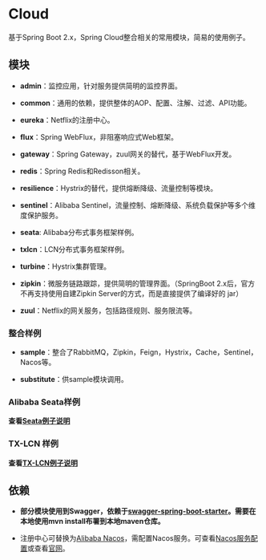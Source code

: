 # Cloud

基于Spring Boot 2.x，Spring Cloud整合相关的常用模块，简易的使用例子。

## 模块

* **admin**：监控应用，针对服务提供简明的监控界面。

* **common**：通用的依赖，提供整体的AOP、配置、注解、过滤、API功能。
* **eureka**：Netflix的注册中心。
* **flux**：Spring WebFlux，非阻塞响应式Web框架。
* **gateway**：Spring Gateway，zuul网关的替代，基于WebFlux开发。
* **redis**：Spring Redis和Redisson相关。
* **resilience**：Hystrix的替代，提供熔断降级、流量控制等模块。
* **sentinel**：Alibaba Sentinel，流量控制、熔断降级、系统负载保护等多个维度保护服务。
* **seata**: Alibaba分布式事务框架样例。
* **txlcn**：LCN分布式事务框架样例。
* **turbine**：Hystrix集群管理。
* **zipkin**：微服务链路跟踪，提供简明的管理界面。（SpringBoot 2.x后，官方不再支持使用自建Zipkin Server的方式，而是直接提供了编译好的 jar）
* **zuul**：Netflix的网关服务，包括路径规则、服务限流等。

### 整合样例

* **sample**：整合了RabbitMQ，Zipkin，Feign，Hystrix，Cache，Sentinel，Nacos等。

* **substitute**：供sample模块调用。

### Alibaba Seata样例

**查看[Seata例子说明](https://github.com/Lance8799/cloud/blob/master/seata/README.md)**

### TX-LCN 样例

**查看[TX-LCN例子说明](https://github.com/Lance8799/cloud/blob/master/txlcn/README.md)**

## 依赖

* **部分模块使用到Swagger，依赖于[swagger-spring-boot-starter](https://github.com/Lance8799/swagger-spring-boot-starter)。需要在本地使用mvn install布署到本地maven仓库。**

* 注册中心可替换为[Alibaba Nacos](https://github.com/alibaba/Nacos)，需配置Nacos服务。可查看[Nacos服务配置](https://github.com/Lance8799/cloud/blob/2.0/NacosServer.md)或查看[官网](https://nacos.io/zh-cn/)。
